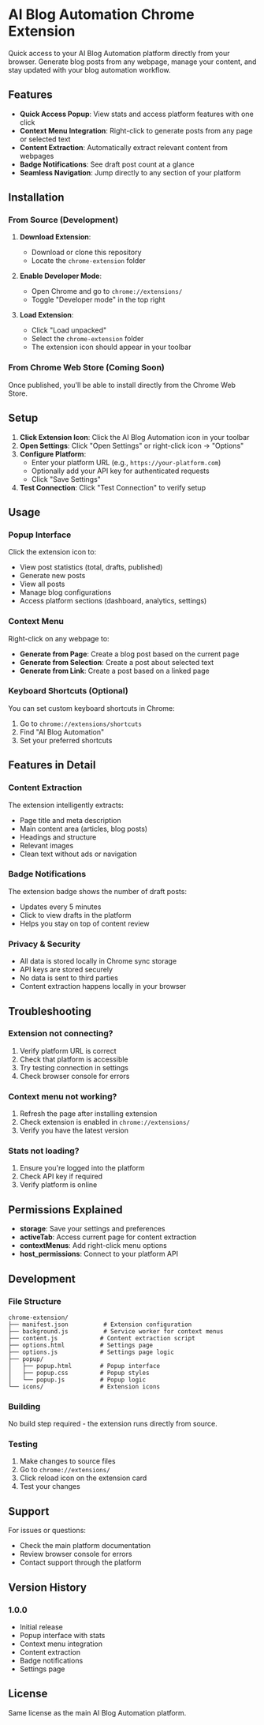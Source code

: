 # AI Blog Automation Chrome Extension

Quick access to your AI Blog Automation platform directly from your browser. Generate blog posts from any webpage, manage your content, and stay updated with your blog automation workflow.

## Features

- **Quick Access Popup**: View stats and access platform features with one click
- **Context Menu Integration**: Right-click to generate posts from any page or selected text
- **Content Extraction**: Automatically extract relevant content from webpages
- **Badge Notifications**: See draft post count at a glance
- **Seamless Navigation**: Jump directly to any section of your platform

## Installation

### From Source (Development)

1. **Download Extension**:
   - Download or clone this repository
   - Locate the `chrome-extension` folder

2. **Enable Developer Mode**:
   - Open Chrome and go to `chrome://extensions/`
   - Toggle "Developer mode" in the top right

3. **Load Extension**:
   - Click "Load unpacked"
   - Select the `chrome-extension` folder
   - The extension icon should appear in your toolbar

### From Chrome Web Store (Coming Soon)

Once published, you'll be able to install directly from the Chrome Web Store.

## Setup

1. **Click Extension Icon**: Click the AI Blog Automation icon in your toolbar
2. **Open Settings**: Click "Open Settings" or right-click icon → "Options"
3. **Configure Platform**:
   - Enter your platform URL (e.g., `https://your-platform.com`)
   - Optionally add your API key for authenticated requests
   - Click "Save Settings"
4. **Test Connection**: Click "Test Connection" to verify setup

## Usage

### Popup Interface

Click the extension icon to:
- View post statistics (total, drafts, published)
- Generate new posts
- View all posts
- Manage blog configurations
- Access platform sections (dashboard, analytics, settings)

### Context Menu

Right-click on any webpage to:
- **Generate from Page**: Create a blog post based on the current page
- **Generate from Selection**: Create a post about selected text
- **Generate from Link**: Create a post based on a linked page

### Keyboard Shortcuts (Optional)

You can set custom keyboard shortcuts in Chrome:
1. Go to `chrome://extensions/shortcuts`
2. Find "AI Blog Automation"
3. Set your preferred shortcuts

## Features in Detail

### Content Extraction

The extension intelligently extracts:
- Page title and meta description
- Main content area (articles, blog posts)
- Headings and structure
- Relevant images
- Clean text without ads or navigation

### Badge Notifications

The extension badge shows the number of draft posts:
- Updates every 5 minutes
- Click to view drafts in the platform
- Helps you stay on top of content review

### Privacy & Security

- All data is stored locally in Chrome sync storage
- API keys are stored securely
- No data is sent to third parties
- Content extraction happens locally in your browser

## Troubleshooting

### Extension not connecting?

1. Verify platform URL is correct
2. Check that platform is accessible
3. Try testing connection in settings
4. Check browser console for errors

### Context menu not working?

1. Refresh the page after installing extension
2. Check extension is enabled in `chrome://extensions/`
3. Verify you have the latest version

### Stats not loading?

1. Ensure you're logged into the platform
2. Check API key if required
3. Verify platform is online

## Permissions Explained

- **storage**: Save your settings and preferences
- **activeTab**: Access current page for content extraction
- **contextMenus**: Add right-click menu options
- **host_permissions**: Connect to your platform API

## Development

### File Structure

```
chrome-extension/
├── manifest.json          # Extension configuration
├── background.js          # Service worker for context menus
├── content.js            # Content extraction script
├── options.html          # Settings page
├── options.js            # Settings page logic
├── popup/
│   ├── popup.html        # Popup interface
│   ├── popup.css         # Popup styles
│   └── popup.js          # Popup logic
└── icons/                # Extension icons
```

### Building

No build step required - the extension runs directly from source.

### Testing

1. Make changes to source files
2. Go to `chrome://extensions/`
3. Click reload icon on the extension card
4. Test your changes

## Support

For issues or questions:
- Check the main platform documentation
- Review browser console for errors
- Contact support through the platform

## Version History

### 1.0.0
- Initial release
- Popup interface with stats
- Context menu integration
- Content extraction
- Badge notifications
- Settings page

## License

Same license as the main AI Blog Automation platform.

